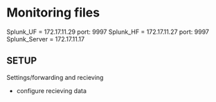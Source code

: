 # Monitoring files

Splunk_UF = 172.17.11.29  port: 9997
Splunk_HF = 172.17.11.27  port: 9997
Splunk_Server = 172.17.11.17

## SETUP
Settings/forwarding and recieving
- configure recieving data
